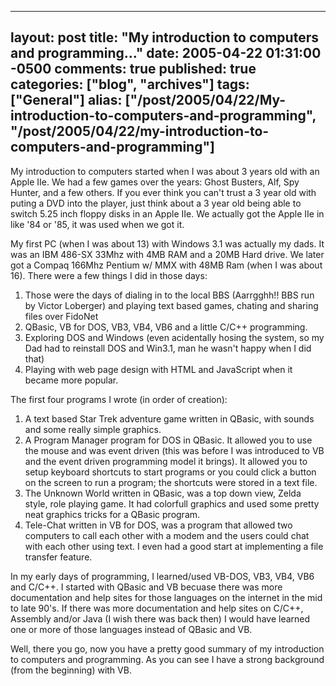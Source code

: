   ---
  layout: post
  title: "My introduction to computers and programming..."
  date: 2005-04-22 01:31:00 -0500
  comments: true
  published: true
  categories: ["blog", "archives"]
  tags: ["General"]
  alias: ["/post/2005/04/22/My-introduction-to-computers-and-programming", "/post/2005/04/22/my-introduction-to-computers-and-programming"]
  ---
<!-- more -->
<p>My introduction to computers started when I was about 3 years old with an Apple IIe.&nbsp;We had a few games over the years: Ghost Busters, Alf, Spy Hunter, and a few others. If you ever think you can't trust a 3 year old with puting a DVD into the player, just think about a 3 year old being able to switch 5.25 inch floppy disks in an Apple IIe. We actually got the Apple IIe in like '84 or '85, it was used when we got it.</p>
<p>My first PC (when I was about 13)&nbsp;with Windows 3.1 was actually my dads. It was an IBM 486-SX 33Mhz with 4MB RAM and a 20MB Hard drive. We later got a Compaq 166Mhz Pentium w/ MMX with 48MB Ram (when I was about 16). There were a few things I did in those days:</p>
<ol>
<li>Those were the days of dialing in to the local BBS (Aarrgghh!! BBS run by Victor Loberger) and playing text based games, chating and sharing files over FidoNet</li>
<li>QBasic, VB for DOS, VB3, VB4, VB6 and a little C/C++&nbsp;programming.</li>
<li>Exploring DOS and Windows (even acidentally hosing the system, so my Dad had to reinstall DOS and Win3.1, man he wasn't happy when I did that)</li>
<li>Playing with web page design with HTML and JavaScript when it became more popular.</li>
</ol>
<p>The first four programs I wrote (in order of creation):</p>
<ol>
<li>A text based Star Trek adventure game written in QBasic, with sounds and some really simple graphics.</li>
<li>A Program Manager program for DOS in QBasic. It allowed you to use the mouse and was event driven (this was before I was introduced to VB and the event driven programming model it brings). It allowed you to setup keyboard shortcuts to start programs or you could click a button on the screen to run a program; the shortcuts were stored in a text file.</li>
<li>The Unknown World written in QBasic, was a top down view, Zelda style, role playing game. It had colorfull graphics and used some pretty neat graphics tricks for a QBasic program.</li>
<li>Tele-Chat written in VB for DOS,&nbsp;was a program that allowed two computers to call each other with a modem and the users could chat with each other using text. I even had a good start at implementing a file transfer feature.</li>
</ol>
<p>In my early days of&nbsp;programming, I learned/used VB-DOS, VB3, VB4, VB6 and C/C++. I started with QBasic and VB becuase there was more documentation and help sites&nbsp;for those languages on the internet in the mid to late 90's. If there was more documentation and help sites on C/C++, Assembly and/or Java (I wish there was back then) I would have learned one or more of those languages instead of QBasic and VB.</p>
<p>Well, there you go, now you have a pretty good summary of my introduction to computers and programming. As you can see I have a strong background (from the beginning) with VB.</p>
